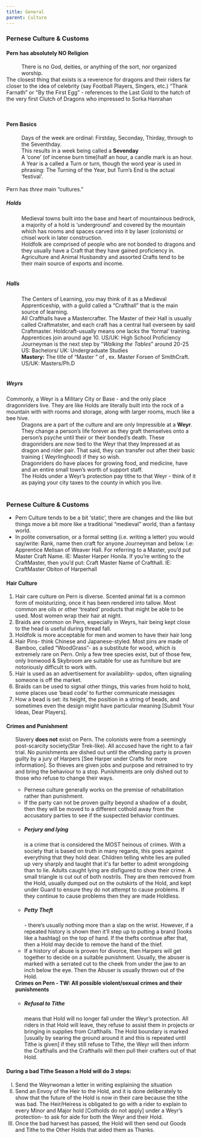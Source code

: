 ```yaml
---
title: General
parent: Culture
---
```


<h3>Pernese  Culture  & Customs</h3> 
<dl>
<dt> <h4>Pern has absolutely NO Religion</h4><dt>
<dd>There is no God, deities, or anything of the sort, nor organized worship.</dd>
The closest thing that exists is a reverence for dragons and their riders far closer to the idea of celebrity (say Football Players, Singers, etc.)</dd>
“Thank Farnath” or "By the First Egg” - references to the Last Gold to the hatch of the very first Clutch of Dragons who impressed to Sorka Hanrahan<dl>
<br>
<Dt><h4> Pern Basics</h4></dt>
<dd>  Days of the week are ordinal: Firstday, Seconday, Thirday,  through to the Seventhday.</dd>
<dd> This results in a week being called a <b>Sevenday</b></dd>
<dd>A ‘cone’ (of incense burn time)half an hour, a  candle mark is an hour.</dd>
<dd>A Year is a called a Turn or turn, though the word year is used in phrasing: The Turning of the Year, but Turn’s End is the actual ‘festival’.</dd>
<br>
<dt>Pern has <em>three</em> main “cultures.”</dt>
<dt><h5>Holds</h5></dt>
<dd> Medieval towns built into the base and heart of mountainous bedrock, a majority of a hold is ‘underground’ and covered by the mountain which has rooms and spaces carved into it by laser (colonists) or chisel work in later construction.</dd>
<dd> Holdfolk are comprised of people who are not bonded to dragons and they usually have a Craft that they have gained proficiency in.
<dd> Agriculture and Animal Husbandry and assorted Crafts tend to be their main source of exports and income.</dd>
<br>
<dt><h5>Halls</h5></dt>
<dd>The Centers of Learning, you may think of it as a Medieval Apprenticeship, with a guild called a “Crafthall” that is the main source of learning.</dd>
<dd>All Crafthalls have a Mastercrafter. The Master of their Hall is usually called Craftmatster, and each craft has a central hall overseen by said Craftmaster.
 Holdcraft-usually means one lacks the ‘formal’ training.</dd>
<dd> Apprentices join around age 10. US/UK: High School Proficiency</dd>
<dd> Journeyman is the next step by “<i>Walking the Tables</i>” around 20-25  US: Bachelors/ UK: Undergraduate Studies</dd>
<dd> <b>Mastery:</b> The title of “Master <name>” of <Craft>, ex. Master Forsen of SmithCraft. US/UK: Masters/Ph.D</dd>
<br>
<dt><h5>Weyrs</h5> </dt>
<dt> Commonly, a Weyr is a Military City or Base - and the only place dragonriders live. They are like Holds are literally built into the rock of a mountain with with rooms and storage, along with larger rooms, much like a bee hive.</dt>
<dd>Dragons are a part of the culture and are only Impressible at a <b>Weyr</b>. They change a person’s life forever as they graft themselves onto a person’s psyche until their or their bonded’s death. These dragonriders are now tied to the Weyr that they Impressed at as dragon and rider pair. That said, they  can transfer out after their basic training ( Weyrlinghood) if they so wish.</dd>
<dd> Dragonriders do have places for growing food, and medicine, have and an entire small town’s worth of support staff.</dd>
<dd> The Holds under a Weyr’s protection pay tithe to that Weyr - think of it as paying your city taxes to the county in which you live.</dd>
<br>
<h3>Pernese  Culture  & Customs</h3>
<ul><li>Pern Culture tends to be a bit ‘static’, there are changes and the like but things move a bit more like a traditional “medieval” world, than a fantasy world.</li>
<li>In polite conversation, or a formal setting (i.e. writing a letter) you would say/write: Rank, name then craft for anyone Journeyman and below. I.e: Apprentice Melisan of  Weaver Hall. For referring to a Master, you’d put Master Craft Name. IE: Master Harper Honila. If you’re writing to the CraftMaster, then you’d put: Craft Master Name of Crafthall. IE: CraftMaster Obiton of Harperhall</li></ul>

<h4>Hair Culture</h4>
<ol type="1"><li>Hair care culture on Pern is diverse. Scented animal fat is a common form of moisturizing, once it has been rendered into tallow. Most common are oils or other ‘treated’ products that might be able to be used. Most women wrap their hair at night.</li>
<li>Braids are common on Pern, especially in Weyrs, hair being kept close to the head is useful during thread fall. </li>
<li>Holdfolk is more acceptable for men and women to have their hair long</li>
<li>Hair Pins- think Chinese and Japanese-styled. Most pins are made of Bamboo, called “WoodGrass”- as a substitute for wood, which is extremely rare on Pern. Only a few tree species exist, but of those few, only Ironwood & Skybroom are suitable for use as furniture but are notoriously difficult to work with. </li>
<li>Hair is used as an advertisement for availability- updos, often signaling someone is off the market.</li>
<li>Braids can be used to signal other things, this varies from hold to hold, some places use ‘bead code’ to further communicate messages</li>
<li>How a bead is set: its height, the position in a string of beads, and sometimes even the design might have particular meaning [Submit Your Ideas, Dear Players].</li></ol>

<h4>Crimes and Punishment</h4>
<ul>Slavery <b>does not</b> exist on Pern. The colonists were from a seemingly post-scarcity society(Star Trek-like). All accused have the right to a fair trial. No punishments are dished out until the offending party is proven guilty by a jury of Harpers [See Harper under Crafts for more information].  So thieves are given jobs and purpose and retrained to try and bring the behaviour to a stop. Punishments are only dished out to those who refuse to change their ways.

<ul><li>Pernese culture generally works on the premise of rehabilitation rather than punishment.</li>
<li>If the party can not be proven guilty beyond a shadow of a doubt, then they will be moved to a different cothold away from the accusatory parties to see if the suspected behavior continues. </li>
<li><h5>Perjury and lying</h5> is a crime that is considered the MOST heinous of crimes. With a society that is based on truth in many regards, this goes against everything that they hold dear. Children telling white lies are pulled up very sharply and taught that it's far better to admit wrongdoing than to lie. Adults caught lying are disfigured to show their crime. A small triangle is cut out of both nostrils. They are then removed from the Hold, usually dumped out on the outskirts of the Hold, and kept under Guard to ensure they do not attempt to cause problems. If they continue to cause problems then they are made Holdless. </li>
<li><h5>Petty Theft</h5> - there’s usually nothing more than a slap on the wrist. However, if a repeated history is shown then it’ll step up to putting a brand [looks like a hashtag] on the top of hand. If the thefts continue after that, then a Hold may decide to remove the hand of the thief. </li>
<li>If a history of abuse is proven for divorce, then Harpers will get together to decide on a suitable punishment. Usually, the abuser is marked with a serrated cut to the cheek from under the jaw to an inch below the eye. Then the Abuser is usually thrown out of the Hold. </li></ul>
<div class="tableborder spoiler"><div class="pformstrip" onclick="if (this.nextSibling.style.display === 'none') {this.nextSibling.style.display = 'block';} else {this.nextSibling.style.display = 'none';}" title="Click to toggle" style="cursor: pointer"><b> Crimes on Pern - TW: All possible violent/sexual crimes and their punishments</b></div><div class="row2" style="display: none">
<ul><li><h5>Rapists</h5> - Once proven guilty, dependant on gender will determine the punishment and what the guilty are given a choice become holdless or face the punishment. Men are physically castrated with a herdbeast band around their testes. Women are sewn with only a small gap to allow menstrual flow. <b>This is a very serious crime and is not tolerated.</b> Until all injures are healed from punishment, the guilty are kept under watch in the infirmary.</li>
<li><h5>Murderers</h5> </li>
<li><h5>Slavery</h5> attempts at forced servitude are often met with swift justice. The enslaver is often removed from the hold. Marked with a brand, and his crime notated in the records along with appearance & age at the time of the crime. </li>
<li><h5>Pedophilia</h5> [forced sexual contact of a person under the age of 16] is the only crime on Pern that once proven is an instant death sentence. However, if the victim was found to have lied about their age, they will face perjury charges. The accused then go under Guard around the Hold and serve as indentured servants to show their remorse if the victim was found to have lied about their age.</li>
<li><h5>Bullying</h5> is more of a childhood crime, although it has been known to happen with adults. Generally this is just punished with making the guilty party go their victims' chores and aid them around the Hold/Weyr/Crafthall, repeated offences will result in a fine and punitive chores [sewer systems as an example].</li>
<li><h5>Assault</h5> punishment </li>
<li><h5>Domestic Abuse</h5> is treated a little differently. With many wives and Lady holders under constant watch from Harpers and the general public it has made it so that Domestic Abuse is rare. However on the rare occurrence, if found guilty, the injured party is allowed to put a mark upon the cheek of their abuser [usually with a small blade under the watch of a healer] to permanently mark them as one who abused their spouse. As Domestic abuse is viewed as such a heinous crime by Pern at large, its not unusual for the Holders to reject the abuser and expel them from the Hold even if they've served for their crime.</li>
<li><h5>Self Defence</h5> is not punished as the victim was just defending themselves. However, reasonable force does come into play. Killing person for shoving you over, is frowned upon and penance is awarded, but in vases where it's you vs. them, defending yourself isn't punished.</li></ul>
</div><p>
<ul><li><h5>Refusal to Tithe</h5> means that Hold will no longer fall under the Weyr’s protection. All riders in that Hold will leave, they refuse to assist them in projects or bringing in supplies from Crafthalls. The Hold boundary is marked [usually by searing the ground around it and this is repeated until Tithe is given] if they still refuse to Tithe, the Weyr will then inform the Crafthalls and the Crafthalls will then pull their crafters out of that Hold. </li></ul></ul>
<h4><b>During a bad Tithe Season a Hold will do 3 steps:</b></h4>
<ol type="I"><li> Send the Weyrwoman a letter in writing explaining the situation</li>
<li>    Send an Envoy of the Heir to the Hold, and it is done deliberately to show that the future of the Hold is now in their care because the tithe was bad. The Heir/Heiress is obligated to go with a rider to explain to every Minor and Major hold [Cotholds do not apply] under a Weyr’s protection- to ask for aide for both the Weyr and their Hold. </li>
<li>    Once the bad harvest has passed, the Hold will then send out Goods and Tithe to the Other Holds that aided them as Thanks. </li>
</ol>

</dl>




